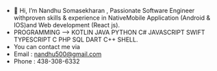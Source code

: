 - 👋 Hi, I’m Nandhu Somasekharan , Passionate Software Engineer withproven skills & experience
in NativeMobile Application (Android & IOS)and Web development (React js).
- PROGRAMMING -->
KOTLIN
JAVA
PYTHON
C#
JAVASCRIPT
SWIFT
TYPESCRIPT
C
PHP
SQL
DART
C++
SHELL.
- You can contact me via
- Email : nandhu500@gmail.com
- Phone : 438-308-6332


<!---
nandhu500/nandhu500 is a ✨ special ✨ repository because its `README.md` (this file) appears on your GitHub profile.
You can click the Preview link to take a look at your changes.
--->
